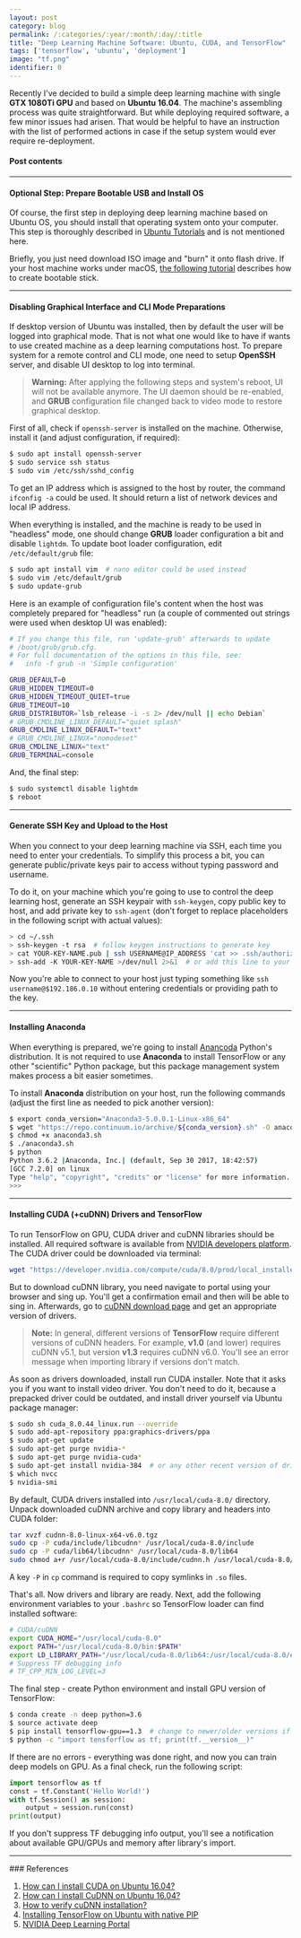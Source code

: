 ```yaml
---
layout: post
category: blog
permalink: /:categories/:year/:month/:day/:title
title: "Deep Learning Machine Software: Ubuntu, CUDA, and TensorFlow"
tags: ['tensorflow', 'ubuntu', 'deployment']
image: "tf.png"
identifier: 0
---
```


Recently I've decided to build a simple deep learning machine with single
**GTX 1080Ti GPU** and based on **Ubuntu 16.04**. The machine's assembling process
was quite straightforward. But while deploying required software, a few
minor issues had arisen. That would be helpful to have an instruction with the list
of performed actions in case if the setup system would ever require re-deployment.

<!--more-->

<div class="list-of-contents">
    <h4>Post contents</h4>
    <ul></ul>
</div>

<hr class="with-margin">
<h4 class="header" id="video-driver">Optional Step: Prepare Bootable USB and Install OS</h4>

Of course, the first step in deploying deep learning machine based on Ubuntu OS,
you should install that operating system onto your computer. This step is thoroughly
described in [Ubuntu Tutorials](https://tutorials.ubuntu.com/tutorial/tutorial-create-a-usb-stick-on-macos#0)
and is not mentioned here.

Briefly, you just need download ISO image and "burn" it onto flash drive. If your
host machine works under macOS, [the following tutorial](https://tutorials.ubuntu.com/tutorial/tutorial-create-a-usb-stick-on-macos#0)
describes how to create bootable stick.

<hr class="with-margin">
<h4 class="header" id="disable-ui">Disabling Graphical Interface and CLI Mode Preparations</h4>

If desktop version of Ubuntu was installed, then by default the user will be
logged into graphical mode. That is not what one would like to have if wants to use
created machine as a deep learning computations host. To prepare system for a
remote control and CLI mode, one need to setup **OpenSSH** server, and disable
UI desktop to log into terminal.

<blockquote class="warning">
    <strong>Warning:</strong> After applying the following steps and system's
    reboot, UI will not be available anymore. The UI daemon should be re-enabled,
    and <strong>GRUB</strong> configuration file changed back to video mode to
    restore graphical desktop.
</blockquote>

First of all, check if `openssh-server` is installed on the machine. Otherwise,
install it (and adjust configuration, if required):
```bash
$ sudo apt install openssh-server
$ sudo service ssh status
$ sudo vim /etc/ssh/sshd_config
```

To get an IP address which is assigned to the host by router, the command
`ifconfig -a` could be used. It should return a list of network devices and
local IP address.

When everything is installed, and the machine is ready to be used in "headless"
mode, one should change **GRUB** loader configuration a bit and disable `lightdm`.
To update boot loader configuration, edit `/etc/default/grub` file:
```bash
$ sudo apt install vim  # nano editor could be used instead
$ sudo vim /etc/default/grub
$ sudo update-grub
```

Here is an example of configuration file's content when the host was
completely prepared for "headless" run (a couple of commented out strings were
used when desktop UI was enabled):
```bash
# If you change this file, run 'update-grub' afterwards to update
# /boot/grub/grub.cfg.
# For full documentation of the options in this file, see:
#   info -f grub -n 'Simple configuration'

GRUB_DEFAULT=0
GRUB_HIDDEN_TIMEOUT=0
GRUB_HIDDEN_TIMEOUT_QUIET=true
GRUB_TIMEOUT=10
GRUB_DISTRIBUTOR=`lsb_release -i -s 2> /dev/null || echo Debian`
# GRUB_CMDLINE_LINUX_DEFAULT="quiet splash"
GRUB_CMDLINE_LINUX_DEFAULT="text"
# GRUB_CMDLINE_LINUX="nomodeset"
GRUB_CMDLINE_LINUX="text"
GRUB_TERMINAL=console
```

And, the final step:
```bash
$ sudo systemctl disable lightdm
$ reboot
```

<hr class="with-margin">
<h4 class="header" id="generate-ssh">Generate SSH Key and Upload to the Host</h4>

When you connect to your deep learning machine via SSH, each time you need to
enter your credentials. To simplify this process a bit, you can generate public/private
keys pair to access without typing password and username.

To do it, on your machine which you're going to use to control the deep
learning host, generate an SSH keypair with `ssh-keygen`, copy public key to host,
and add private key to `ssh-agent` (don't forget to replace placeholders in the
following script with actual values):
```bash
> cd ~/.ssh
> ssh-keygen -t rsa  # follow keygen instructions to generate key
> cat YOUR-KEY-NAME.pub | ssh USERNAME@IP_ADDRESS 'cat >> .ssh/authorized_keys && echo "Key copied"'
> ssh-add -K YOUR-KEY-NAME >/dev/null 2>&1  # or add this line to your .bashrc, .zshrc, etc.
```

Now you're able to connect to your host just typing something
like `ssh username@$192.186.0.10` without entering credentials or providing
path to the key.

<hr class="with-margin">
<h4 class="header" id="anaconda">Installing Anaconda</h4>

When everything is prepared, we're going to install [Anancoda](https://www.anaconda.com/distribution/) Python's distribution. It is not required to use **Anaconda** to install TensorFlow or
any other "scientific" Python package, but this package management system makes
process a bit easier sometimes.

To install **Anaconda** distribution on your host, run the following commands (adjust
the first line as needed to pick another version):
```bash
$ export conda_version="Anaconda3-5.0.0.1-Linux-x86_64"
$ wget "https://repo.continuum.io/archive/${conda_version}.sh" -O anaconda3.sh
$ chmod +x anaconda3.sh
$ ./anaconda3.sh
$ python
Python 3.6.2 |Anaconda, Inc.| (default, Sep 30 2017, 18:42:57)
[GCC 7.2.0] on linux
Type "help", "copyright", "credits" or "license" for more information.
>>>
```

<hr class="with-margin">
<h4 class="header" id="tf-and-cuda">Installing CUDA (+cuDNN) Drivers and TensorFlow</h4>

To run TensorFlow on GPU, CUDA driver and cuDNN libraries should be installed. All required
software is available from [NVIDIA developers platform](https://developer.nvidia.com/deep-learning).
The CUDA driver could be downloaded via terminal:

```bash
wget "https://developer.nvidia.com/compute/cuda/8.0/prod/local_installers/cuda_8.0.44_linux-run" -O cuda_8.0.44_linux.run
```

But to download cuDNN library, you need navigate to portal using your browser and sing up. You'll get a confirmation email and then will be able to sing in. Afterwards, go to [cuDNN download page](https://developer.nvidia.com/rdp/cudnn-download) and get an appropriate version of drivers.

<blockquote class="tip">
    <strong>Note:</strong> In general, different versions of <strong>TensorFlow</strong>
    require different versions of cuDNN headers. For example, <strong>v1.0</strong>
    (and lower) requires cuDNN v5.1, but version <strong>v1.3</strong> requires cuDNN v6.0.
    You'll see an error message when importing library if versions don't match.
</blockquote>

As soon as drivers downloaded, install run CUDA installer. Note that it asks you if
you want to install video driver. You don't need to do it, because a prepacked driver
could be outdated, and install driver yourself via Ubuntu package manager:

```bash
$ sudo sh cuda_8.0.44_linux.run --override
$ sudo add-apt-repository ppa:graphics-drivers/ppa
$ sudo apt-get update
$ sudo apt-get purge nvidia-*
$ sudo apt-get purge nvidia-cuda*
$ sudo apt-get install nvidia-384  # or any other recent version of driver
$ which nvcc
$ nvidia-smi
```

By default, CUDA drivers installed into `/usr/local/cuda-8.0/` directory. Unpack
downloaded cuDNN archive and copy library and headers into CUDA folder:
```bash
tar xvzf cudnn-8.0-linux-x64-v6.0.tgz
sudo cp -P cuda/include/libcudnn* /usr/local/cuda-8.0/include
sudo cp -P cuda/lib64/libcudnn* /usr/local/cuda-8.0/lib64
sudo chmod a+r /usr/local/cuda-8.0/include/cudnn.h /usr/local/cuda-8.0/lib64/libcudnn*
```
A key `-P` in `cp` command is required to copy symlinks in `.so` files.

That's all. Now drivers and library are ready. Next, add the following environment
variables to your `.bashrc` so TensorFlow loader can find installed software:
```bash
# CUDA/cuDNN
export CUDA_HOME="/usr/local/cuda-8.0"
export PATH="/usr/local/cuda-8.0/bin:$PATH"
export LD_LIBRARY_PATH="/usr/local/cuda-8.0/lib64:/usr/local/cuda-8.0/extras/CUPTI/lib64:$LD_LIBRARY_PATH"
# Suppress TF debugging info
# TF_CPP_MIN_LOG_LEVEL=3
```

The final step - create Python environment and install GPU version of TensorFlow:
```bash
$ conda create -n deep python=3.6
$ source activate deep
$ pip install tensorflow-gpu==1.3  # change to newer/older versions if required
$ python -c "import tensforflow as tf; print(tf.__version__)"
```

If there are no errors - everything was done right, and now you can train deep
models on GPU. As a final check, run the following script:
```Python
import tensorflow as tf
const = tf.Constant('Hello World!')
with tf.Session() as session:
    output = session.run(const)
print(output)
```

If you don't suppress TF debugging info output, you'll see a notification about
 available GPU/GPUs and memory after library's import.

<hr class="with-margin">
### References

<ol>
  <li>
    <a href="https://askubuntu.com/questions/799184/how-can-i-install-cuda-on-ubuntu-16-04">
        How can I install CUDA on Ubuntu 16.04?
    </a>
  </li>
  <li>
    <a href="https://askubuntu.com/questions/767269/how-can-i-install-cudnn-on-ubuntu-16-04">
        How can I install CuDNN on Ubuntu 16.04?
    </a>
  </li>
  <li>
    <a href="https://stackoverflow.com/questions/31326015/how-to-verify-cudnn-installation/36978616#36978616">
        How to verify cuDNN installation?
    </a>
  </li>
  <li>
    <a href="https://www.tensorflow.org/install/install_linux#InstallingNativePip">
        Installing TensorFlow on Ubuntu with native PIP
    </a>
  </li>
  <li>
    <a href="https://developer.nvidia.com/deep-learning">
        NVIDIA Deep Learning Portal
    </a>
  </li>
</ol>

